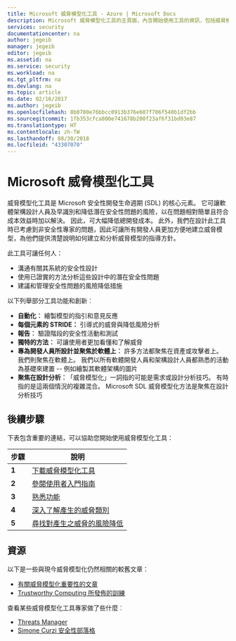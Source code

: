 ```yaml
---
title: Microsoft 威脅模型化工具 - Azure | Microsoft Docs
description: Microsoft 威脅模型化工具的主頁面，內含開始使用工具的資訊，包括威脅模型化程序
services: security
documentationcenter: na
author: jegeib
manager: jegeib
editor: jegeib
ms.assetid: na
ms.service: security
ms.workload: na
ms.tgt_pltfrm: na
ms.devlang: na
ms.topic: article
ms.date: 02/16/2017
ms.author: jegeib
ms.openlocfilehash: 8b0700e76bbcc0913b376e607f706f540b1df2bb
ms.sourcegitcommit: 1fb353cfca800e741678b200f23af6f31bd03e87
ms.translationtype: HT
ms.contentlocale: zh-TW
ms.lasthandoff: 08/30/2018
ms.locfileid: "43307070"
---
```

# <a name="microsoft-threat-modeling-tool"></a>Microsoft 威脅模型化工具

威脅模型化工具是 Microsoft 安全性開發生命週期 (SDL) 的核心元素。 它可讓軟體架構設計人員及早識別和降低潛在安全性問題的風險，以在問題相對簡單且符合成本效益時加以解決。 因此，可大幅降低總開發成本。 此外，我們在設計此工具時已考慮到非安全性專家的問題，因此可讓所有開發人員更加方便地建立威脅模型，為他們提供清楚說明如何建立和分析威脅模型的指導方針。 

此工具可讓任何人：

* 溝通有關其系統的安全性設計
* 使用已證實的方法分析這些設計中的潛在安全性問題
* 建議和管理安全性問題的風險降低措施

以下列舉部分工具功能和創新︰

* **自動化︰** 繪製模型的指引和意見反應
* **每個元素的 STRIDE：** 引導式的威脅與降低風險分析
* **報告︰** 驗證階段的安全性活動和測試
* **獨特的方法︰** 可讓使用者更加看懂和了解威脅
* **專為開發人員所設計並聚焦於軟體上︰** 許多方法都聚焦在資產或攻擊者上。 我們則聚焦在軟體上。 我們以所有軟體開發人員和架構設計人員都熟悉的活動為基礎來建置 -- 例如繪製其軟體架構的圖片
* **聚焦在設計分析︰**「威脅模型化」一詞指的可能是需求或設計分析技巧。 有時指的是這兩個情況的複雜混合。 Microsoft SDL 威脅模型化方法是聚焦在設計分析技巧

## <a name="next-steps"></a>後續步驟

下表包含重要的連結，可以協助您開始使用威脅模型化工具：

| 步驟  | 說明                                                                                   |
| ----- | --------------------------------------------------------------------------------------------- |
| **1** | [下載威脅模型化工具](https://aka.ms/tmtpreview)                                |
| **2** | [參閱使用者入門指南](./azure-security-threat-modeling-tool-getting-started.md)    |
| **3** | [熟悉功能](./azure-security-threat-modeling-tool-feature-overview.md)   |
| **4** | [深入了解產生的威脅類別](./azure-security-threat-modeling-tool-threats.md)   |
| **5** | [尋找對產生之威脅的風險降低](./azure-security-threat-modeling-tool-mitigations.md) |

## <a name="resources"></a>資源

以下是一些與現今威脅模型化仍然相關的較舊文章：

* [有關威脅模型化重要性的文章](https://msdn.microsoft.com/magazine/dd347831.aspx)
* [Trustworthy Computing 所發佈的訓練](https://www.microsoft.com/download/details.aspx?id=16420)

查看某些威脅模型化工具專家做了些什麼︰

* [Threats Manager](https://simoneonsecurity.com/threatsmanagersetup-v1-5-10/)
* [Simone Curzi 安全性部落格](https://simoneonsecurity.com/)